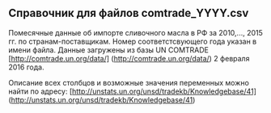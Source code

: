 ## Справочник для файлов **comtrade_YYYY.csv**

Помесячные данные об импорте сливочного масла в РФ за 2010,..., 2015 гг. по странам-поставщикам. Номер соответстсвующего года указан в имени файла. Данные загружены из базы UN COMTRADE [http://comtrade.un.org/data/] (http://comtrade.un.org/data/) 2 февраля 2016 года.

Описание всех столбцов и возможные значения переменных можно найти по адресу: [http://unstats.un.org/unsd/tradekb/Knowledgebase/41] (http://unstats.un.org/unsd/tradekb/Knowledgebase/41)
